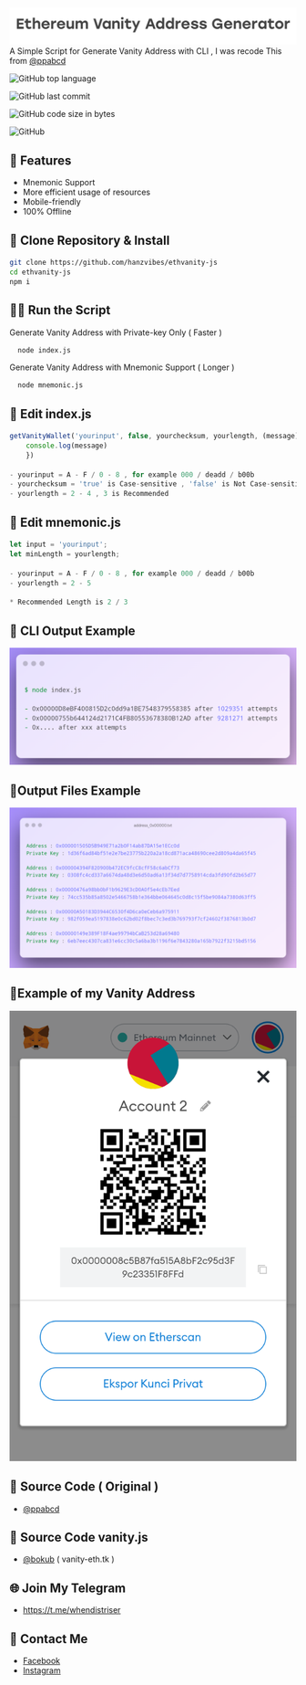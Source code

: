![Logo](https://github.com/hanzvibes/ethvanity-js/raw/main/assets/vanity.png)
A Simple Script for Generate Vanity Address with CLI , I was recode This from [@ppabcd](https://github.com/ppabcd/vanity-cli)

![GitHub top language](https://img.shields.io/github/languages/top/hanzvibes/ethvanity-js?style=for-the-badge)

![GitHub last commit](https://img.shields.io/github/last-commit/hanzvibes/ethvanity-js?style=flat-square)

![GitHub code size in bytes](https://img.shields.io/github/languages/code-size/hanzvibes/ethvanity-js?style=flat-square)

![GitHub](https://img.shields.io/github/license/hanzvibes/ethvanity-js?style=flat-square)

## 🌟 Features

- Mnemonic Support
- More efficient usage of resources
- Mobile-friendly
- 100% Offline

## 📂 Clone Repository & Install

```bash
git clone https://github.com/hanzvibes/ethvanity-js
cd ethvanity-js
npm i
```
    
## 👨‍💻 Run the Script

Generate Vanity Address with Private-key Only ( Faster )

```bash
  node index.js
```

Generate Vanity Address with Mnemonic Support ( Longer )

```bash
  node mnemonic.js
```


## 📑 Edit index.js

```javascript
getVanityWallet('yourinput', false, yourchecksum, yourlength, (message) => {
    console.log(message)
    })

- yourinput = A - F / 0 - 8 , for example 000 / deadd / b00b
- yourchecksum = 'true' is Case-sensitive , 'false' is Not Case-sensitive
- yourlength = 2 - 4 , 3 is Recommended
```

## 📑 Edit mnemonic.js

```javascript
let input = 'yourinput';
let minLength = yourlength;

- yourinput = A - F / 0 - 8 , for example 000 / deadd / b00b
- yourlength = 2 - 5

* Recommended Length is 2 / 3
```


## 📱 CLI Output Example

![App Screenshot](https://github.com/hanzvibes/ethvanity-js/raw/main/assets/output.png)

## 📱Output Files Example

![App Screenshot](https://github.com/hanzvibes/ethvanity-js/raw/main/assets/address_0x00000.png)

## 📱Example of my Vanity Address

![App Screenshot](https://github.com/hanzvibes/ethvanity-js/raw/main/assets/example.png)



## 🔗 Source Code ( Original )
- [@ppabcd](https://github.com/ppabcd/vanity-cli)
## 🔗 Source Code vanity.js
- [@bokub](https://github.com/bokub/vanity-eth) ( vanity-eth.tk )

## 🌐 Join My Telegram

- https://t.me/whendistriser

## 👥 Contact Me

- [Facebook](https://fb.me/4RAEHAN)
- [Instagram](https://instagram.com/hanzvibes)

